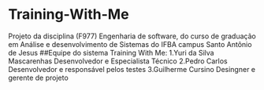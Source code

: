 # Training-With-Me
Projeto da disciplina (F977) Engenharia de software, do curso de graduação em Análise e desenvolvimento de Sistemas do IFBA campus Santo Antônio de Jesus 
 ##Equipe do sistema Training With Me:
1.Yuri da Silva Mascarenhas Desenvolvedor e Especialista Técnico
2.Pedro Carlos Desenvolvedor e responsável pelos testes
3.Guilherme Cursino Desingner e gerente de projeto
